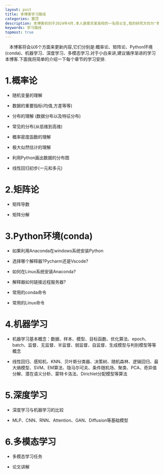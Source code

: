 ```yaml
---
layout: post
title: 本博客学习路线
categories: 置顶
description: 本博客初创于2024年4月.本人是南京某高校的一名硕士生,我的研究方向为"多模态学习"(数学专业).
keywords: 学习路线
topmost: true
---
```


&emsp;本博客将会以6个方面来更新内容,它们分别是:概率论、矩阵论、Python环境(conda)、机器学习、深度学习、多模态学习.对于小白来讲,建议循序渐进的学习本博客.下面我将简单的介绍一下每个章节的学习安排.

# 1.概率论

* 随机变量的理解

* 数据的重要指标(均值,方差等等)

* 分布的理解 (数据分布以及特征分布)

* 常见的分布(从低维到高维)

* 概率密度函数的理解

* 极大似然估计的理解

* 利用Python画出数据的分布图

* 线性回归初步(一元和多元)

# 2.矩阵论

* 矩阵导数

* 矩阵分解

# 3.Python环境(conda)

* 如果利用Anaconda在windows系统安装Python

* 选择哪个解释器?Pycharm还是Vscode?

* 如何在Linux系统安装Anaconda?

* 解释器如何链接远程服务器?

* 常用的conda命令

* 常用的Linux命令

# 4.机器学习

* 机器学习基本概念：数据、样本、模型、目标函数、优化算法、epoch、batch、监督、无监督、半监督、弱监督、自监督、生成模型与判别模型等等概念

* 线性回归、感知机、KNN、贝叶斯分类器、决策树、随机森林、逻辑回归、最大熵模型、SVM、EM算法、隐马尔可夫、条件随机场、聚类、PCA、奇异值分解、潜在语义分析、蒙特卡洛法、Dirichlet分配模型等算法
# 5.深度学习

* 深度学习与机器学习的比较

* MLP、CNN、RNN、Attention、GAN、Diffusion等基础模型

# 6.多模态学习

* 多模态学习任务

* 论文讲解
